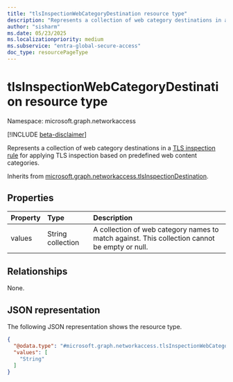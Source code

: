```yaml
---
title: "tlsInspectionWebCategoryDestination resource type"
description: "Represents a collection of web category destinations in a TLS inspection rule, allowing administrators to apply TLS inspection based on predefined web content categories."
author: "sisharm"
ms.date: 05/23/2025
ms.localizationpriority: medium
ms.subservice: "entra-global-secure-access"
doc_type: resourcePageType
---
```


# tlsInspectionWebCategoryDestination resource type

Namespace: microsoft.graph.networkaccess

[!INCLUDE [beta-disclaimer](../../includes/beta-disclaimer.md)]

Represents a collection of web category destinations in a [TLS inspection rule](../resources/networkaccess-tlsinspectionrule.md) for applying TLS inspection based on predefined web content categories.

Inherits from [microsoft.graph.networkaccess.tlsInspectionDestination](../resources/networkaccess-tlsinspectiondestination.md).

## Properties
|Property|Type|Description|
|:---|:---|:---|
|values|String collection|A collection of web category names to match against. This collection cannot be empty or null.|

## Relationships
None.

## JSON representation
The following JSON representation shows the resource type.
<!-- {
  "blockType": "resource",
  "@odata.type": "microsoft.graph.networkaccess.tlsInspectionWebCategoryDestination"
}
-->
``` json
{
  "@odata.type": "#microsoft.graph.networkaccess.tlsInspectionWebCategoryDestination",
  "values": [
    "String"
  ]
}
```
